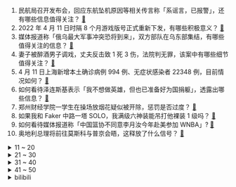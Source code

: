 1. 民航局召开发布会，回应东航坠机原因等相关传言称「系谣言，已报警」，还有哪些信息值得关注？ [:link:](https://www.zhihu.com/question/527283848)
2. 2022 年 4 月 11 日时隔 8 个月游戏版号正式重新下发，有哪些积极意义？ [:link:](https://www.zhihu.com/question/527302716)
3. 媒体报道称「俄乌最大军事冲突恐将到来」，双方部队在乌东部集结，有哪些值得关注的信息？ [:link:](https://www.zhihu.com/question/527274467)
4. 妻子被醉酒男子调戏，丈夫反击致 1 死 3 伤，法院判无罪，该案中有哪些细节值得关注？ [:link:](https://www.zhihu.com/question/526794303)
5. 4 月 11 日上海新增本土确诊病例 994 例、无症状感染者 22348 例，目前情况如何？ [:link:](https://www.zhihu.com/question/527415988)
6. 如何看待泽连斯基表示「我不想做英雄，但也已准备好为国捐躯」，透露出哪些信息？ [:link:](https://www.zhihu.com/question/527319101)
7. 郑州财经学院一学生在操场放烟花疑似被开除，惩罚是否过度？ [:link:](https://www.zhihu.com/question/527225600)
8. 如果我和 Faker 中路一塔 SOLO，我满级六神装能吊打他裸装 1 级吗？ [:link:](https://www.zhihu.com/question/526426542)
9. 如何看待媒体报道称「中国篮协不同意李月汝今年赴美参加 WNBA」? [:link:](https://www.zhihu.com/question/526737976)
10. 奥地利总理将前往莫斯科与普京会晤，这释放了什么信号？ [:link:](https://www.zhihu.com/question/527255939)
<details>
<summary>11 ~ 20</summary>

11. 《泰坦尼克号》女主再瘦一点会不会更美？ [:link:](https://www.zhihu.com/question/434684931)
12. 为什么很少有人提苹果屏幕不上 2K，对安卓厂商却要求标配？ [:link:](https://www.zhihu.com/question/526526488)
13. 乌克兰外长称「俄乌冲突证明乌克兰军队是世界上最强大的军队之一，或仅次于美国」，如何看待这一言论？ [:link:](https://www.zhihu.com/question/527253654)
14. 如何理解电影《师父》中所说白俄女人「肌肉运用之妙，近乎拳理」，以及「阻止不了洋人破解我们的拳术」？ [:link:](https://www.zhihu.com/question/39621513)
15. 国务院提出，不得随意限制货运车辆和司乘人员通行，将对疫情防控带来哪些帮助？还有哪些信息值得关注？ [:link:](https://www.zhihu.com/question/527320368)
16. 如何看待华中农业大学一女生写小作文称被变态男尾随多次? [:link:](https://www.zhihu.com/question/527131451)
17. 明明第二轮双一流把世界一流大学的帽子给摘掉了，为啥还有人说利好原 985，985 地位就那么牢固的吗？ [:link:](https://www.zhihu.com/question/526658284)
18. 丑女无爱情吗？ [:link:](https://www.zhihu.com/question/59664309)
19. 现在上海人民的精神状态怎么样？ [:link:](https://www.zhihu.com/question/526879542)
20. 民航局召开发布会称「东航事故后部分空勤人员出现应激心理反应」，如何从医学角度解读这一现象？ [:link:](https://www.zhihu.com/question/527296203)
</details>
<details>
<summary>21 ~ 30</summary>

21. 如何看待「国内多地开建方舱，无疫情城市也开始筹建」？这将会给防疫工作带来哪些帮助？ [:link:](https://www.zhihu.com/question/527308223)
22. 北医三院就高价殡葬费回应，称「配合调查，按要求坚决整改」，如何避免这类情况再次发生？ [:link:](https://www.zhihu.com/question/527323697)
23. 如何看待网传顺丰同城骑士单日收入过万，官方回应称「含用户打赏约 7856 元 」？ [:link:](https://www.zhihu.com/question/527331781)
24. 穷女孩的最佳相亲策略是什么？ [:link:](https://www.zhihu.com/question/527137970)
25. 如何看待东航复飞旗下全部B737-800型客机？ [:link:](https://www.zhihu.com/question/527034166)
26. 美国纽约时代广场发生爆炸，报道称原因或为「窨井爆炸」，有哪些信息值得关注？ [:link:](https://www.zhihu.com/question/527249282)
27. 民航局回应东航坠机传言，表示「3.21」事故目前还在调查中。造谣者将承担哪些法律责任？ [:link:](https://www.zhihu.com/question/527297015)
28. 生鲜蔬菜怎么才能保存到最久？ [:link:](https://www.zhihu.com/question/346306026)
29. 2022年3月CPI同比上涨1.5%，猪肉价格下降41.4%，鲜菜价格上涨17.2%，反映出哪些信息？ [:link:](https://www.zhihu.com/question/527228893)
30. 最近疫情在家，家里只有一些土豆，除了土豆丝，还有哪些花样做法？ [:link:](https://www.zhihu.com/question/526966045)
</details>
<details>
<summary>31 ~ 40</summary>

31. 如果你的孩子和别人说做好朋友被拒绝了，你应该怎么办？ [:link:](https://www.zhihu.com/question/526305174)
32. 为什么在中学要系统学西方老祖宗古希腊等的科学理论，而不系统学自己老祖宗的儒家《四书五经》? [:link:](https://www.zhihu.com/question/526998649)
33. 马上高三了，370分高考能上500吗？ [:link:](https://www.zhihu.com/question/527219705)
34. 有没有印象深刻的摘抄？ [:link:](https://www.zhihu.com/question/514550818)
35. vivo X Fold 发布，是否意味着折叠屏手机正式走向成熟了？ [:link:](https://www.zhihu.com/question/527279438)
36. vivo X Fold 折叠屏手机售价 8999 元起，如何评价这一定价策略，值得购买吗？ [:link:](https://www.zhihu.com/question/527347488)
37. 你的收藏夹里，有哪些神奇有趣的小网站？ [:link:](https://www.zhihu.com/question/374997641)
38. 英语基础很差怎么过四级？ [:link:](https://www.zhihu.com/question/64985067)
39. 一个人长时间不谈恋爱正常吗？ [:link:](https://www.zhihu.com/question/527377864)
40. 不想上班了，想创业，2万够吗? [:link:](https://www.zhihu.com/question/526081464)
</details>
<details>
<summary>41 ~ 50</summary>

41. 有什么人间清醒的文案吗？ [:link:](https://www.zhihu.com/question/518900706)
42. 迪丽热巴的演技到底怎么样？ [:link:](https://www.zhihu.com/question/526653665)
43. 喜欢了一个很久很久的男生，但是我们好像不可能了，怎么忘掉？ [:link:](https://www.zhihu.com/question/527328800)
44. 为什么很多人都在推荐洗地机？实际使用效果真有那么好吗？ [:link:](https://www.zhihu.com/question/495846488)
45. 2022 年求职者在应聘一个岗位时，竞争对手数量大概是去年的 2 倍，今年春招「求职难」有哪些原因？ [:link:](https://www.zhihu.com/question/521904998)
46. 对于年轻创业者来说，破局的点是什么？ [:link:](https://www.zhihu.com/question/526551951)
47. 如何看待新一轮网盘大战，百度阿里在资源上差距是不是还很大？ [:link:](https://www.zhihu.com/question/527269439)
48. 我国中等收入群体规模约 4 亿人，其资产七成以上是房产，且流动资产比重较低，如何看待这一现象？ [:link:](https://www.zhihu.com/question/527251666)
49. 如何评价经济学家任泽平提出的「人口红利转向人才红利」、「重仓未来将获得丰厚回报」等十大中国经济预言？ [:link:](https://www.zhihu.com/question/527224684)
50. 如何看待苏州大学纺织学院某学生考研失败选择留级保研，是「曲线救国」还是「抢下一届名额」？ [:link:](https://www.zhihu.com/question/524723941)
</details><details>
<summary>bilibili</summary>

1. 让 我 看 看 [:link:](//www.bilibili.com/video/BV1GZ4y127U6)
2. 马路傻手 [:link:](//www.bilibili.com/video/BV18Y4y1H7Gd)
3. 帅小伙耗时78天宅家自制臭豆腐，最后成品惊艳了！ [:link:](//www.bilibili.com/video/BV1mF411u7Lu)
4. 彻底疯狂！谁都别拦着我们！！！ [:link:](//www.bilibili.com/video/BV1mY4y1H7wp)
5. 《武林外传》！！！它终于来了！ [:link:](//www.bilibili.com/video/BV14Y411E74z)
6. 这些up主是中学生和大学生的救星啊啊啊啊啊！！！学习方法｜免费课程｜兴趣技能｜生涯规划 [:link:](//www.bilibili.com/video/BV1tu411v77g)
7. 【凤凰传奇翻唱孤勇者】去吗？去啊！！战吗？战啊！！！ [:link:](//www.bilibili.com/video/BV1LY411E7UY)
8. 英国人如何成为埃塞俄比亚王子？【硬核狠人31】 [:link:](//www.bilibili.com/video/BV1r5411U7NV)
9. 崩溃了，不想当楼长了...... [:link:](//www.bilibili.com/video/BV1C94y1Z7qL)
10. 有饱给我发视频，说他们在辟谣。我一看，不太对劲吧！ [:link:](//www.bilibili.com/video/BV1Aq4y1Y7Fe)
<details>
<summary>11 ~ 20</summary>

11. 打架前的正确操作 [:link:](//www.bilibili.com/video/BV1UY4y1H7Pb)
12. 小县城街头夜宵摊：4大美女坐阵，个个都有拿手小吃！ [:link:](//www.bilibili.com/video/BV1CZ4y127YD)
13. 我必须立刻灵摆【水无月菌】 [:link:](//www.bilibili.com/video/BV1H94y1d7s3)
14. 今天发工资了，整点好的！ [:link:](//www.bilibili.com/video/BV1mq4y1a7qY)
15. 我叫柯蓝，是附近有名的名蒸蛋（1） [:link:](//www.bilibili.com/video/BV1Zr4y1p7Da)
16. 还我哥哥命来！武松怒杀潘金莲西门庆！《水浒传》P16 [:link:](//www.bilibili.com/video/BV1iY4y1i7bE)
17. 六个男人为了一张床，居然闹成这样... [:link:](//www.bilibili.com/video/BV14i4y1D7UR)
18. 最后那用力一拔真的会笑死哈哈哈哈哈哈哈哈 [:link:](//www.bilibili.com/video/BV1AS4y127RK)
19. 双雄12：史上最离奇的solo对决，最强木兰之争 [:link:](//www.bilibili.com/video/BV1pi4y1D7Ef)
20. 台式卤肉饭 [:link:](//www.bilibili.com/video/BV1vS4y117LQ)
</details>
<details>
<summary>21 ~ 30</summary>

21. 村书记找我作画啦，我是不是可以开始全县巡画了？ [:link:](//www.bilibili.com/video/BV1EL4y157DL)
22. 【原神手书】千 面 绫 君 [:link:](//www.bilibili.com/video/BV1wq4y1a74X)
23. 【手书】【光与夜之恋】光启女帝传 [:link:](//www.bilibili.com/video/BV1TL4y1573k)
24. 重铸四月番荣光！吾辈义不容辞！2022年四月新番吐槽！ [:link:](//www.bilibili.com/video/BV1hY4y1H7rE)
25. 【半佛】痔疮暴打我 [:link:](//www.bilibili.com/video/BV1ir4y1n7Qm)
26. 【艾尔登法环: 一段历史】-- 世界/剧情一体式解读 (Leya蕾雅) 4K [:link:](//www.bilibili.com/video/BV1AY411E71m)
27. 猫咪身手大挑战 [:link:](//www.bilibili.com/video/BV1Ka411i7n7)
28. 百度百科究竟有多不靠谱？ [:link:](//www.bilibili.com/video/BV15S4y1Y7XU)
29. 玩机必看！带你入坑安卓刷机，小白也能看懂的ROOT基础指南来啦！ [:link:](//www.bilibili.com/video/BV1BY4y1H7Mc)
30. 断人财路，如杀人父母！ [:link:](//www.bilibili.com/video/BV1qL4y1j78C)
</details>
<details>
<summary>31 ~ 40</summary>

31. 乌克兰老奶奶弄混俄乌军队！举着苏联红旗欢迎俄军，却被乌军士兵当面踩在脚下 [:link:](//www.bilibili.com/video/BV1JL4y1j7d4)
32. 这就是我梦里最完美的西瓜了 [:link:](//www.bilibili.com/video/BV1EL4y1j7qh)
33. 这快板，打出了整个盛夏 [:link:](//www.bilibili.com/video/BV1sT4y1v7Zz)
34. 沉浸式体验已婚男人的上午 [:link:](//www.bilibili.com/video/BV1244y1V7oT)
35. 【原神机关棋谭】(4.12完结)巧策之局！全图3000分满分攻略!堇庭华彩系列活动攻略!火列星屯满分轻松拿！风何去/枕仙桥/井生秋/春几回 [:link:](//www.bilibili.com/video/BV1vS4y1P7vP)
36. 老人将锦鲤养成“猪” 最大的30斤重：曾是村里的养猪能手 [:link:](//www.bilibili.com/video/BV1su411e77y)
37. 没有人可以逃我的网课！ [:link:](//www.bilibili.com/video/BV1YS4y127wQ)
38. 10分钟有效缓解肩颈酸痛僵硬 每天一遍告别不良体态 （坐姿拉伸+自我按摩） [:link:](//www.bilibili.com/video/BV1vu411e7fC)
39. 连续熬夜了十年，现在开始早睡早起，还来得及吗？ [:link:](//www.bilibili.com/video/BV1vS4y1P77L)
40. 一句话社死道德绑架！！！ [:link:](//www.bilibili.com/video/BV125411U7Pg)
</details>
<details>
<summary>41 ~ 50</summary>

41. 重磅！中共中央 国务院关于加快建设全国统一大市场的意见 [:link:](//www.bilibili.com/video/BV1c34y1v7aD)
42. 你管我叫妹夫，我也管你叫妹夫，咱俩各论各的 [:link:](//www.bilibili.com/video/BV1NS4y1P7rC)
43. 神里绫人：别唱了旅行者羞死人了啊啊啊！！！ [:link:](//www.bilibili.com/video/BV1EA4y1975U)
44. 笔战二哥 [:link:](//www.bilibili.com/video/BV1BZ4y1273E)
45. 《特战荣耀》：军旅？旅游！夏令营！cosplay！ [:link:](//www.bilibili.com/video/BV1aZ4y127Ru)
46. 关于我的老师被卡成异形这件事 [:link:](//www.bilibili.com/video/BV1sL4y157jG)
47. 蹦迪，然后捡到蜀汉丞相【新番咋了】 [:link:](//www.bilibili.com/video/BV1yu411e7bY)
48. 【岚少实况】操（更新P4）【恐怖探索】 [:link:](//www.bilibili.com/video/BV1dA4y1X75y)
49. 【猛男版】小鸡恰恰舞 [:link:](//www.bilibili.com/video/BV1dY411L7uf)
50. 【特利迦特别篇吐槽】只要我比TV更加神头鬼脸，那么我的画风就在它之上！ [:link:](//www.bilibili.com/video/BV1GL4y157Px)
</details>
<details>
<summary>51 ~ 60</summary>

51. 【表情包】做我的狗 [:link:](//www.bilibili.com/video/BV123411J7oX)
52. a w s l 🥰当你发现家里多出一只白毛女仆人偶 [:link:](//www.bilibili.com/video/BV1v5411U7ZT)
53. 你们认真听老师说.... [:link:](//www.bilibili.com/video/BV1Uq4y1a7vP)
54. 爽 飞 我 了 [:link:](//www.bilibili.com/video/BV1Ui4y1D7V3)
55. 下路栓条狗都能赢 [:link:](//www.bilibili.com/video/BV1Rq4y1a72e)
56. 新海诚2022动画新作《铃芽户缔》首曝预告，定档11.11 [:link:](//www.bilibili.com/video/BV1Ra411i7pn)
57. 【鹿乃】翻唱《曾经我也想过一了百了》 [:link:](//www.bilibili.com/video/BV1zr4y1n7sM)
58. 全网首吃深海机甲战车，身披铠甲，刀枪不入 [:link:](//www.bilibili.com/video/BV1Y44y1V7Xa)
59. 两份汉堡外卖￥530！上海up隔离半个月，点米其林外卖解解馋【凭啥这么贵ep38-唐香外卖】 [:link:](//www.bilibili.com/video/BV1s94y1d7i2)
60. "谷爱凌是爱吃馅饼" [:link:](//www.bilibili.com/video/BV1hY4y1i7TZ)
</details>
<details>
<summary>61 ~ 70</summary>

61. 健身感冒，给健身圈丢脸了 [:link:](//www.bilibili.com/video/BV1YZ4y127jC)
62. 作业勿点 [:link:](//www.bilibili.com/video/BV1H5411D7f8)
63. 老北京百岁剃头匠，声称剃死了四五百主顾，鲁豫听完后忍不住大笑 [:link:](//www.bilibili.com/video/BV1fY4y1q7ze)
64. 花6W日元挑战卡牌扭蛋机！竟然抽出超稀有卡牌！ [:link:](//www.bilibili.com/video/BV1nF411G7EU)
65. 想来德国卷？德国职场分分钟把你熨平整了 [:link:](//www.bilibili.com/video/BV1wF411G7PX)
66. 二战最关键的转折点，改变世界命运的一战：斯大林格勒战役【历史调研室】 [:link:](//www.bilibili.com/video/BV1HL4y1577D)
67. 被迫和个主播同居？！（第四期） [:link:](//www.bilibili.com/video/BV1NY411E7jK)
68. 从高端机换到红米K50后,我尴尬住了... [:link:](//www.bilibili.com/video/BV1TY411E7tP)
69. 璃月，但是乡村特供版 [:link:](//www.bilibili.com/video/BV11S4y1P7UQ)
70. 没错！我就是那个爱争东西的好闺蜜 [:link:](//www.bilibili.com/video/BV1V5411U7cz)
</details>
<details>
<summary>71 ~ 80</summary>

71. 【时长6小时31分】值得你单曲循环的100首宝藏热歌合集（戴上耳机 ♪ 原地起飞） [:link:](//www.bilibili.com/video/BV1fS4y1P7uM)
72. 好家伙！ [:link:](//www.bilibili.com/video/BV1yF41137Xk)
73. 同是边防军人，这场求婚在离天空最近的地方！ [:link:](//www.bilibili.com/video/BV1t3411J7Wg)
74. 【告别细弱】瘦子如何增粗手臂?!(含详细计划) [:link:](//www.bilibili.com/video/BV1Ba411i7pv)
75. 紧张刺激的轮流倒水比赛，水溢出杯子就输了 [:link:](//www.bilibili.com/video/BV1gY411E7g6)
76. 【王老菊】颠！| 艾尔登法环EP.17 [:link:](//www.bilibili.com/video/BV1yi4y1D7HD)
77. 【基德】史上最难问题，答案是分三种 [:link:](//www.bilibili.com/video/BV1EY411E7LE)
78. 好离谱！！财富自由了！！！！！#2 [:link:](//www.bilibili.com/video/BV1F34y1v7Vy)
79. 其实我有一种比较小众的画风，你喜欢吗？ [:link:](//www.bilibili.com/video/BV1jL4y157C9)
80. 全面放开！从郑州、哈尔滨到福州、兰州，接下来轮到谁了？ [:link:](//www.bilibili.com/video/BV1oY411L7nJ)
</details>
<details>
<summary>81 ~ 90</summary>

81. 你吃过骆驼吗？一小伙花1680点个驼峰，刚上桌人就傻了… [:link:](//www.bilibili.com/video/BV1c34y1v77Q)
82. 短视频公司的摸鱼方式！ [:link:](//www.bilibili.com/video/BV145411U7RX)
83. 【原神】机关棋谭·巧策之局攻略（已完结） [:link:](//www.bilibili.com/video/BV1VT4y1Y7Hi)
84. 巴啦啦小魔仙出编舞啦！！ [:link:](//www.bilibili.com/video/BV1ca411q7Vx)
85. 爷青回 客官不可以 给我夹断气了 [:link:](//www.bilibili.com/video/BV1Jq4y1a7kq)
86. 今天是我的生日，一首谢谢你送给大家！ [:link:](//www.bilibili.com/video/BV1Gi4y1D78b)
87. 孤勇者，但是听我说谢谢你❤ [:link:](//www.bilibili.com/video/BV1DF411u7V8)
88. 大伟哥都不知道的原神技巧，一年半的研究成果！ [:link:](//www.bilibili.com/video/BV1aT4y1Y7sq)
89. 当得知我的闲鱼买家是西工大附中的高中物理老师后，我害怕极了… [:link:](//www.bilibili.com/video/BV135411U7w8)
90. 当你攻击他人就会「输掉比赛」!!？ [:link:](//www.bilibili.com/video/BV1ni4y1D7Wk)
</details>
<details>
<summary>91 ~ 100</summary>

91. 周淑怡社死名场面，直播开车被带进局子做检讨，公开处刑 [:link:](//www.bilibili.com/video/BV1Au411v7rD)
92. 高领の大人 [:link:](//www.bilibili.com/video/BV1z44y1V79w)
93. 健身这个地方疼痛，就需要你小心了 [:link:](//www.bilibili.com/video/BV18S4y1279y)
94. 女生要的是安全感 而男人要的更多是理解包容和支持！ [:link:](//www.bilibili.com/video/BV1Ea411i7PH)
95. 我 的 畜 生 朋 友 4 [:link:](//www.bilibili.com/video/BV1rS4y1P73v)
96. 当我学会擦边，男朋友做梦都笑醒了。。。 [:link:](//www.bilibili.com/video/BV1KZ4y127Ai)
97. 这桥...至少不应该...贪的这么离谱吧！ [:link:](//www.bilibili.com/video/BV1C44y1V7tq)
98. 最美不过夕阳红 [:link:](//www.bilibili.com/video/BV1YL4y157HA)
99. 假如给你60秒向上帝提问（第七期） [:link:](//www.bilibili.com/video/BV1Rq4y1a73j)
100. 一个实验，如何毁掉价值10亿的医学骗局？ [:link:](//www.bilibili.com/video/BV1Nr4y1W7aX)
</details></details>